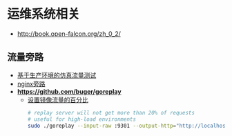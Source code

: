 # 运维系统相关

* http://book.open-falcon.org/zh_0_2/

## 流量旁路
* [基于生产环境的仿真流量测试](https://www.lengyuewusheng.com/2017/08/13/00017_%E5%9F%BA%E4%BA%8E%E7%94%9F%E4%BA%A7%E7%8E%AF%E5%A2%83%E7%9A%84%E4%BB%BF%E7%9C%9F%E6%B5%81%E9%87%8F%E6%B5%8B%E8%AF%95/)
* [nginx旁路](https://tenfy.cn/2017/09/22/nginx-capture-multi/)
* **https://github.com/buger/goreplay**
  * [设置镜像流量的百分比](https://github.com/buger/goreplay/wiki/Rate-limiting)
    ```sh
    # replay server will not get more than 20% of requests 
    # useful for high-load environments
    sudo ./goreplay --input-raw :9301 --output-http="http://localhost:8301|20%"
    ```
